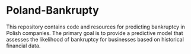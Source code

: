 # Poland-Bankrupty
This repository contains code and resources for predicting bankruptcy in Polish companies. The primary goal is to provide a predictive model that assesses the likelihood of bankruptcy for businesses based on historical financial data.
